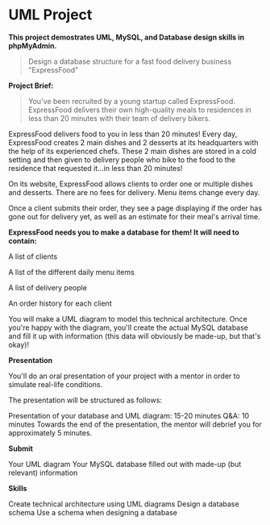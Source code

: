 # UML Project

**This project demostrates UML, MySQL, and Database design skills in phpMyAdmin.** 

>Design a database structure for a fast food delivery business "ExpressFood"

**Project Brief:**

>You've been recruited by a young startup called ExpressFood. ExpressFood delivers their own high-quality meals to residences in less than 20 minutes with their team of delivery bikers. 

ExpressFood delivers food to you in less than 20 minutes!
Every day, ExpressFood creates 2 main dishes and 2 desserts at its headquarters with the help of its experienced chefs. These 2 main dishes are stored in a cold setting and then given to delivery people who bike to the food to the residence that requested it...in less than 20 minutes! 

On its website, ExpressFood allows clients to order one or multiple dishes and desserts. There are no fees for delivery. Menu items change every day. 

Once a client submits their order, they see a page displaying if the order has gone out for delivery yet, as well as an estimate for their meal's arrival time.

**ExpressFood needs you to make a database for them! It will need to contain:** 

A list of clients

A list of the different daily menu items

A list of delivery people

An order history for each client

You will make a UML diagram to model this technical architecture. Once you're happy with the diagram, you'll create the actual MySQL database and fill it up with information (this data will obviously be made-up, but that's okay)!

**Presentation**

You'll do an oral presentation of your project with a mentor in order to simulate real-life conditions. 

The presentation will be structured as follows:  

Presentation of your database and UML diagram: 15-20 minutes
Q&A: 10 minutes
Towards the end of the presentation, the mentor will debrief you for approximately 5 minutes.

**Submit**

Your UML diagram
Your MySQL database filled out with made-up (but relevant) information 

**Skills**

Create technical architecture using UML diagrams
Design a database schema
Use a schema when designing a database
